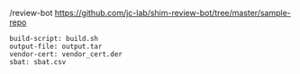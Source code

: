 /review-bot https://github.com/jc-lab/shim-review-bot/tree/master/sample-repo
```
build-script: build.sh
output-file: output.tar
vendor-cert: vendor_cert.der
sbat: sbat.csv
```